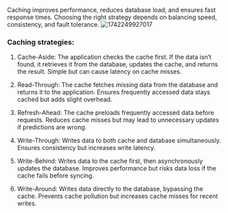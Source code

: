 Caching improves performance, reduces database load, and ensures fast response times. Choosing the right strategy depends on balancing speed, consistency, and fault tolerance.
![1742249927017](https://github.com/user-attachments/assets/fd01da93-0c77-4035-ad55-d4d854b53f16)

### Caching strategies:

1. Cache-Aside: The application checks the cache first. If the data isn’t found, it retrieves it from the database, updates the cache, and returns the result. Simple but can cause latency on cache misses.

2. Read-Through: The cache fetches missing data from the database and returns it to the application. Ensures frequently accessed data stays cached but adds slight overhead.

3. Refresh-Ahead: The cache preloads frequently accessed data before requests. Reduces cache misses but may lead to unnecessary updates if predictions are wrong.

4. Write-Through: Writes data to both cache and database simultaneously. Ensures consistency but increases write latency.

5. Write-Behind: Writes data to the cache first, then asynchronously updates the database. Improves performance but risks data loss if the cache fails before syncing.

6. Write-Around: Writes data directly to the database, bypassing the cache. Prevents cache pollution but increases cache misses for recent writes.
